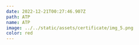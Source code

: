 ```yaml
---
date: 2022-12-21T00:27:46.907Z
path: ATP
name: ATP
image: ../../static/assets/certificate/img_5.png
color: red
---
```

